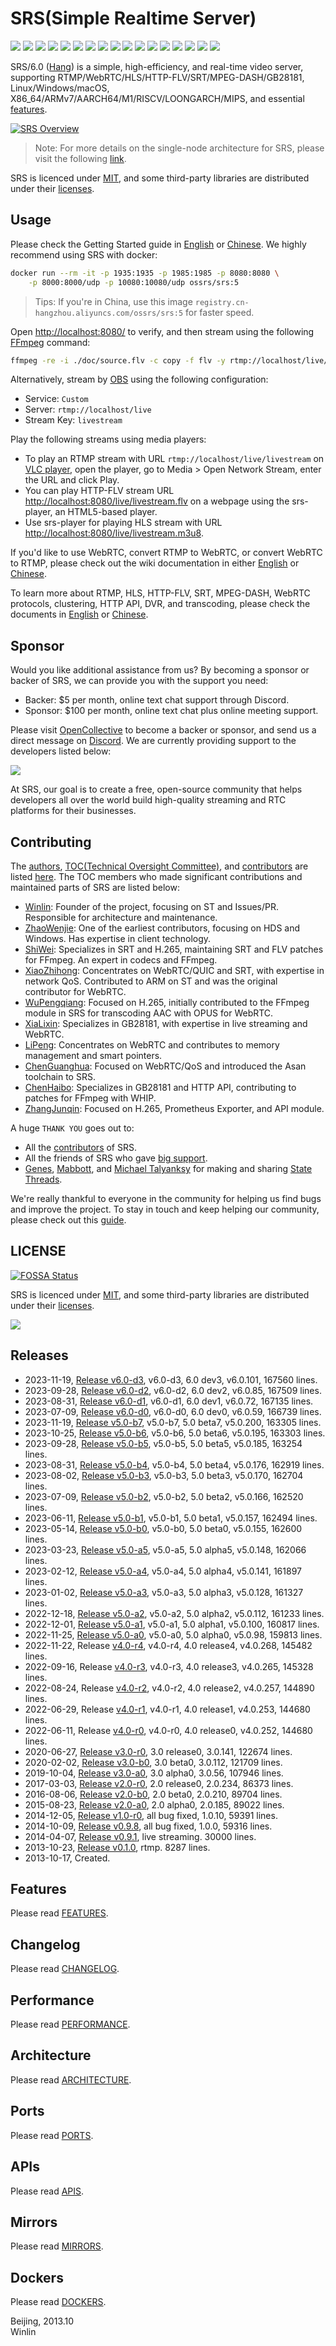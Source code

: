 # SRS(Simple Realtime Server)

![](http://ossrs.net/gif/v1/sls.gif?site=github.com&path=/srs/develop)
[![](https://github.com/ossrs/srs/actions/workflows/codeql-analysis.yml/badge.svg?branch=develop)](https://github.com/ossrs/srs/actions?query=workflow%3ACodeQL+branch%3Adevelop)
[![](https://github.com/ossrs/srs/actions/workflows/release.yml/badge.svg)](https://github.com/ossrs/srs/actions/workflows/release.yml?query=workflow%3ARelease)
[![](https://github.com/ossrs/srs/actions/workflows/test.yml/badge.svg?branch=develop)](https://github.com/ossrs/srs/actions?query=workflow%3ATest+branch%3Adevelop)
[![](https://codecov.io/gh/ossrs/srs/branch/develop/graph/badge.svg?token=Zx2LhdtA39)](https://app.codecov.io/gh/ossrs/srs/tree/develop)
[![](https://ossrs.net/wiki/images/wechat-badge4.svg)](https://ossrs.net/lts/zh-cn/contact#discussion)
[![](https://img.shields.io/twitter/follow/srs_server?style=social)](https://twitter.com/srs_server)
[![](https://img.shields.io/badge/SRS-YouTube-red)](https://www.youtube.com/@srs_server)
[![](https://badgen.net/discord/members/yZ4BnPmHAd)](https://discord.gg/yZ4BnPmHAd)
[![](https://app.fossa.com/api/projects/git%2Bgithub.com%2Fossrs%2Fsrs.svg?type=small)](https://app.fossa.com/projects/git%2Bgithub.com%2Fossrs%2Fsrs?ref=badge_small)
[![](https://ossrs.net/wiki/images/srs-faq.svg)](https://ossrs.net/lts/zh-cn/faq)
[![](https://badgen.net/badge/srs/stackoverflow/orange?icon=terminal)](https://stackoverflow.com/questions/tagged/simple-realtime-server)
[![](https://opencollective.com/srs-server/tiers/badge.svg)](https://opencollective.com/srs-server)
[![](https://img.shields.io/docker/pulls/ossrs/srs)](https://hub.docker.com/r/ossrs/srs/tags)
[![](https://ossrs.net/wiki/images/do-btn-srs-125x20.svg)](https://cloud.digitalocean.com/droplets/new?appId=133468816&size=s-2vcpu-2gb&region=sgp1&image=ossrs-srs&type=applications)
[![](https://api.securityscorecards.dev/projects/github.com/ossrs/srs/badge)](https://api.securityscorecards.dev/projects/github.com/ossrs/srs)
[![](https://bestpractices.coreinfrastructure.org/projects/5619/badge)](https://bestpractices.coreinfrastructure.org/projects/5619)

SRS/6.0 ([Hang](https://ossrs.io/lts/en-us/product#release-60)) is a simple, high-efficiency, and real-time video server, 
supporting RTMP/WebRTC/HLS/HTTP-FLV/SRT/MPEG-DASH/GB28181, Linux/Windows/macOS, X86_64/ARMv7/AARCH64/M1/RISCV/LOONGARCH/MIPS, 
and essential [features](trunk/doc/Features.md#features).

[![SRS Overview](https://ossrs.net/wiki/images/SRS-SingleNode-4.0-sd.png?v=114)](https://ossrs.net/wiki/images/SRS-SingleNode-4.0-hd.png)

> Note: For more details on the single-node architecture for SRS, please visit the following [link](https://www.figma.com/file/333POxVznQ8Wz1Rxlppn36/SRS-4.0-Server-Arch).

SRS is licenced under [MIT](https://github.com/ossrs/srs/blob/develop/LICENSE), and some third-party libraries are 
distributed under their [licenses](https://ossrs.io/lts/en-us/license).

<a name="product"></a> <a name="usage-docker"></a>

## Usage

Please check the Getting Started guide in [English](https://ossrs.io/lts/en-us/docs/v5/doc/getting-started) 
or [Chinese](https://ossrs.net/lts/zh-cn/docs/v5/doc/getting-started). We highly recommend using SRS with docker:

```bash
docker run --rm -it -p 1935:1935 -p 1985:1985 -p 8080:8080 \
    -p 8000:8000/udp -p 10080:10080/udp ossrs/srs:5
```

> Tips: If you're in China, use this image `registry.cn-hangzhou.aliyuncs.com/ossrs/srs:5` for faster speed.

Open [http://localhost:8080/](http://localhost:8080/) to verify, and then stream using the following
[FFmpeg](https://ffmpeg.org/download.html) command:

```bash
ffmpeg -re -i ./doc/source.flv -c copy -f flv -y rtmp://localhost/live/livestream
```

Alternatively, stream by [OBS](https://obsproject.com/download) using the following configuration:

* Service: `Custom`
* Server: `rtmp://localhost/live`
* Stream Key: `livestream`

Play the following streams using media players:

* To play an RTMP stream with URL `rtmp://localhost/live/livestream` on [VLC player](https://www.videolan.org/), open the player, go to Media > Open Network Stream, enter the URL and click Play.
* You can play HTTP-FLV stream URL [http://localhost:8080/live/livestream.flv](http://localhost:8080/players/srs_player.html?autostart=true&stream=livestream.flv) on a webpage using the srs-player, an HTML5-based player.
* Use srs-player for playing HLS stream with URL [http://localhost:8080/live/livestream.m3u8](http://localhost:8080/players/srs_player.html?autostart=true&stream=livestream.m3u8).

If you'd like to use WebRTC, convert RTMP to WebRTC, or convert WebRTC to RTMP, please check out 
the wiki documentation in either [English](https://ossrs.io/lts/en-us/docs/v5/doc/getting-started#webrtc) or 
[Chinese](https://ossrs.net/lts/zh-cn/docs/v5/doc/getting-started#webrtc).

To learn more about RTMP, HLS, HTTP-FLV, SRT, MPEG-DASH, WebRTC protocols, clustering, 
HTTP API, DVR, and transcoding, please check the documents in [English](https://ossrs.io) 
or [Chinese](https://ossrs.net).

## Sponsor

Would you like additional assistance from us? By becoming a sponsor or backer of SRS, we can provide you 
with the support you need:

* Backer: $5 per month, online text chat support through Discord.
* Sponsor: $100 per month, online text chat plus online meeting support.

Please visit [OpenCollective](https://opencollective.com/srs-server) to become a backer or sponsor, and send 
us a direct message on [Discord](https://discord.gg/yZ4BnPmHAd). We are currently providing support to the 
developers listed below:

[![](https://opencollective.com/srs-server/backers.svg?width=800&button=false)](https://opencollective.com/srs-server)

At SRS, our goal is to create a free, open-source community that helps developers all over the world 
build high-quality streaming and RTC platforms for their businesses.

<a name="authors"></a>

## Contributing

The [authors](trunk/AUTHORS.md#authors), [TOC(Technical Oversight Committee)](trunk/AUTHORS.md#toc), 
and [contributors](trunk/AUTHORS.md#contributors) are listed [here](trunk/AUTHORS.md). The TOC members 
who made significant contributions and maintained parts of SRS are listed below:

* [Winlin](https://github.com/winlinvip): Founder of the project, focusing on ST and Issues/PR. Responsible for architecture and maintenance.
* [ZhaoWenjie](https://github.com/wenjiegit): One of the earliest contributors, focusing on HDS and Windows. Has expertise in client technology.
* [ShiWei](https://github.com/runner365): Specializes in SRT and H.265, maintaining SRT and FLV patches for FFmpeg. An expert in codecs and FFmpeg.
* [XiaoZhihong](https://github.com/xiaozhihong): Concentrates on WebRTC/QUIC and SRT, with expertise in network QoS. Contributed to ARM on ST and was the original contributor for WebRTC.
* [WuPengqiang](https://github.com/Bepartofyou): Focused on H.265, initially contributed to the FFmpeg module in SRS for transcoding AAC with OPUS for WebRTC.
* [XiaLixin](https://github.com/xialixin): Specializes in GB28181, with expertise in live streaming and WebRTC.
* [LiPeng](https://github.com/lipeng19811218): Concentrates on WebRTC and contributes to memory management and smart pointers.
* [ChenGuanghua](https://github.com/chen-guanghua): Focused on WebRTC/QoS and introduced the Asan toolchain to SRS.
* [ChenHaibo](https://github.com/duiniuluantanqin): Specializes in GB28181 and HTTP API, contributing to patches for FFmpeg with WHIP.
* [ZhangJunqin](https://github.com/chundonglinlin): Focused on H.265, Prometheus Exporter, and API module.

A huge `THANK YOU` goes out to:

* All the [contributors](trunk/AUTHORS.md#contributors) of SRS.
* All the friends of SRS who gave [big support](https://ossrs.net/lts/zh-cn/product).
* [Genes](http://sourceforge.net/users/genes), [Mabbott](http://sourceforge.net/users/mabbott), and [Michael Talyanksy](https://github.com/michaeltalyansky) for making and sharing [State Threads](https://github.com/ossrs/state-threads/tree/srs).

We're really thankful to everyone in the community for helping us find bugs and improve the project. 
To stay in touch and keep helping our community, please check out this [guide](https://github.com/ossrs/srs/contribute).

## LICENSE

[![FOSSA Status](https://app.fossa.com/api/projects/git%2Bgithub.com%2Fossrs%2Fsrs.svg?type=small)](https://app.fossa.com/projects/git%2Bgithub.com%2Fossrs%2Fsrs?ref=badge_small)

SRS is licenced under [MIT](https://github.com/ossrs/srs/blob/develop/LICENSE), and some third-party libraries are 
distributed under their [licenses](https://ossrs.io/lts/en-us/license).

[![](https://app.fossa.com/api/projects/git%2Bgithub.com%2Fossrs%2Fsrs.svg?type=large)](https://app.fossa.com/projects/git%2Bgithub.com%2Fossrs%2Fsrs?ref=badge_large)

## Releases

* 2023-11-19, [Release v6.0-d3](https://github.com/ossrs/srs/releases/tag/v6.0-d3), v6.0-d3, 6.0 dev3, v6.0.101, 167560 lines.
* 2023-09-28, [Release v6.0-d2](https://github.com/ossrs/srs/releases/tag/v6.0-d2), v6.0-d2, 6.0 dev2, v6.0.85, 167509 lines.
* 2023-08-31, [Release v6.0-d1](https://github.com/ossrs/srs/releases/tag/v6.0-d1), v6.0-d1, 6.0 dev1, v6.0.72, 167135 lines.
* 2023-07-09, [Release v6.0-d0](https://github.com/ossrs/srs/releases/tag/v6.0-d0), v6.0-d0, 6.0 dev0, v6.0.59, 166739 lines.
* 2023-11-19, [Release v5.0-b7](https://github.com/ossrs/srs/releases/tag/v5.0-b7), v5.0-b7, 5.0 beta7, v5.0.200, 163305 lines.
* 2023-10-25, [Release v5.0-b6](https://github.com/ossrs/srs/releases/tag/v5.0-b6), v5.0-b6, 5.0 beta6, v5.0.195, 163303 lines.
* 2023-09-28, [Release v5.0-b5](https://github.com/ossrs/srs/releases/tag/v5.0-b5), v5.0-b5, 5.0 beta5, v5.0.185, 163254 lines.
* 2023-08-31, [Release v5.0-b4](https://github.com/ossrs/srs/releases/tag/v5.0-b4), v5.0-b4, 5.0 beta4, v5.0.176, 162919 lines.
* 2023-08-02, [Release v5.0-b3](https://github.com/ossrs/srs/releases/tag/v5.0-b3), v5.0-b3, 5.0 beta3, v5.0.170, 162704 lines.
* 2023-07-09, [Release v5.0-b2](https://github.com/ossrs/srs/releases/tag/v5.0-b2), v5.0-b2, 5.0 beta2, v5.0.166, 162520 lines.
* 2023-06-11, [Release v5.0-b1](https://github.com/ossrs/srs/releases/tag/v5.0-b1), v5.0-b1, 5.0 beta1, v5.0.157, 162494 lines.
* 2023-05-14, [Release v5.0-b0](https://github.com/ossrs/srs/releases/tag/v5.0-b0), v5.0-b0, 5.0 beta0, v5.0.155, 162600 lines.
* 2023-03-23, [Release v5.0-a5](https://github.com/ossrs/srs/releases/tag/v5.0-a5), v5.0-a5, 5.0 alpha5, v5.0.148, 162066 lines.
* 2023-02-12, [Release v5.0-a4](https://github.com/ossrs/srs/releases/tag/v5.0-a4), v5.0-a4, 5.0 alpha4, v5.0.141, 161897 lines.
* 2023-01-02, [Release v5.0-a3](https://github.com/ossrs/srs/releases/tag/v5.0-a3), v5.0-a3, 5.0 alpha3, v5.0.128, 161327 lines.
* 2022-12-18, [Release v5.0-a2](https://github.com/ossrs/srs/releases/tag/v5.0-a2), v5.0-a2, 5.0 alpha2, v5.0.112, 161233 lines.
* 2022-12-01, [Release v5.0-a1](https://github.com/ossrs/srs/releases/tag/v5.0-a1), v5.0-a1, 5.0 alpha1, v5.0.100, 160817 lines.
* 2022-11-25, [Release v5.0-a0](https://github.com/ossrs/srs/releases/tag/v5.0-a0), v5.0-a0, 5.0 alpha0, v5.0.98, 159813 lines.
* 2022-11-22, Release [v4.0-r4](https://github.com/ossrs/srs/releases/tag/v4.0-r4), v4.0-r4, 4.0 release4, v4.0.268, 145482 lines.
* 2022-09-16, Release [v4.0-r3](https://github.com/ossrs/srs/releases/tag/v4.0-r3), v4.0-r3, 4.0 release3, v4.0.265, 145328 lines.
* 2022-08-24, Release [v4.0-r2](https://github.com/ossrs/srs/releases/tag/v4.0-r2), v4.0-r2, 4.0 release2, v4.0.257, 144890 lines.
* 2022-06-29, Release [v4.0-r1](https://github.com/ossrs/srs/releases/tag/v4.0-r1), v4.0-r1, 4.0 release1, v4.0.253, 144680 lines.
* 2022-06-11, Release [v4.0-r0](https://github.com/ossrs/srs/releases/tag/v4.0-r0), v4.0-r0, 4.0 release0, v4.0.252, 144680 lines.
* 2020-06-27, [Release v3.0-r0](https://github.com/ossrs/srs/releases/tag/v3.0-r0), 3.0 release0, 3.0.141, 122674 lines.
* 2020-02-02, [Release v3.0-b0](https://github.com/ossrs/srs/releases/tag/v3.0-b0), 3.0 beta0, 3.0.112, 121709 lines.
* 2019-10-04, [Release v3.0-a0](https://github.com/ossrs/srs/releases/tag/v3.0-a0), 3.0 alpha0, 3.0.56, 107946 lines.
* 2017-03-03, [Release v2.0-r0](https://github.com/ossrs/srs/releases/tag/v2.0-r0), 2.0 release0, 2.0.234, 86373 lines.
* 2016-08-06, [Release v2.0-b0](https://github.com/ossrs/srs/releases/tag/v2.0-b0), 2.0 beta0, 2.0.210, 89704 lines.
* 2015-08-23, [Release v2.0-a0](https://github.com/ossrs/srs/releases/tag/v2.0-a0), 2.0 alpha0, 2.0.185, 89022 lines.
* 2014-12-05, [Release v1.0-r0](https://github.com/ossrs/srs/releases/tag/v1.0-r0), all bug fixed, 1.0.10, 59391 lines.
* 2014-10-09, [Release v0.9.8](https://github.com/ossrs/srs/releases/tag/v0.9.8), all bug fixed, 1.0.0, 59316 lines.
* 2014-04-07, [Release v0.9.1](https://github.com/ossrs/srs/releases/tag/v0.9.1), live streaming. 30000 lines.
* 2013-10-23, [Release v0.1.0](https://github.com/ossrs/srs/releases/tag/v0.1.0), rtmp. 8287 lines.
* 2013-10-17, Created.

## Features

Please read [FEATURES](trunk/doc/Features.md#features).

<a name="history"></a> <a name="change-logs"></a>
## Changelog

Please read [CHANGELOG](trunk/doc/CHANGELOG.md#changelog).

## Performance

Please read [PERFORMANCE](trunk/doc/PERFORMANCE.md#performance).

## Architecture

Please read [ARCHITECTURE](trunk/doc/Architecture.md#architecture).

## Ports

Please read [PORTS](trunk/doc/Resources.md#ports).

## APIs

Please read [APIS](trunk/doc/Resources.md#apis).

## Mirrors

Please read [MIRRORS](trunk/doc/Resources.md#mirrors).

## Dockers

Please read [DOCKERS](trunk/doc/Dockers.md).

Beijing, 2013.10<br/>
Winlin

